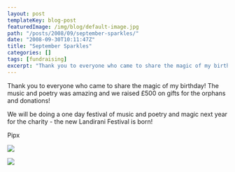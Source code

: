 ```yaml
---
layout: post
templateKey: blog-post
featuredImage: /img/blog/default-image.jpg
path: "/posts/2008/09/september-sparkles/"
date: "2008-09-30T10:11:47Z"
title: "September Sparkles"
categories: []
tags: [fundraising]
excerpt: "Thank you to everyone who came to share the magic of my birthday! The music and poetry was amazing ..."
---
```


Thank you to everyone who came to share the magic of my birthday! The music and poetry was amazing and we raised £500 on gifts for the orphans and donations!

We will be doing a one day festival of music and poetry and magic next year for the charity - the new Landirani Festival is born!

Pipx

![](https://www.landirani.org/image_library/news/thumb-200x200/49945b249b046cyprus_and_fundraisers_2008_073.jpg)

![](https://www.landirani.org/image_library/news/thumb-200x200/49945b16aa15bcyprus_and_fundraisers_2008_065.jpg)